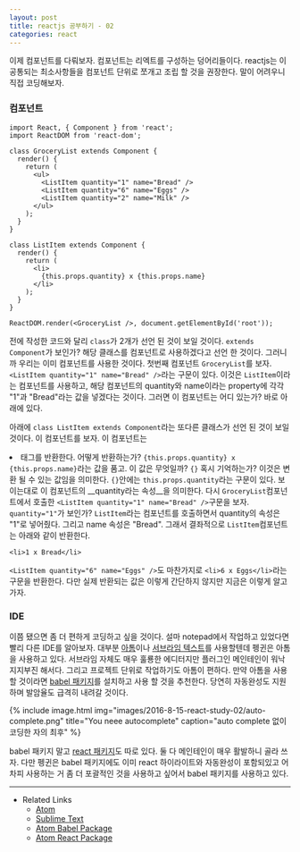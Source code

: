 ```yaml
---
layout: post
title: reactjs 공부하기 - 02
categories: react
---
```


이제 컴포넌트를 다뤄보자. 컴포넌트는 리엑트를 구성하는 덩어리들이다. reactjs는 이 공통되는 최소사항들을 컴포넌트 단위로 쪼개고 조립 할 것을 권장한다. 말이 어려우니 직접 코딩해보자.

### 컴포넌트

```
import React, { Component } from 'react';
import ReactDOM from 'react-dom';

class GroceryList extends Component {
  render() {
    return (
      <ul>
        <ListItem quantity="1" name="Bread" />
        <ListItem quantity="6" name="Eggs" />
        <ListItem quantity="2" name="Milk" />
      </ul>
    );
  }
}

class ListItem extends Component {
  render() {
    return (
      <li>
        {this.props.quantity} x {this.props.name}
      </li>
    );
  }
}

ReactDOM.render(<GroceryList />, document.getElementById('root'));
```

전에 작성한 코드와 달리 `class`가 2개가 선언 된 것이 보일 것이다. `extends Component`가 보인가? 해당 클래스를 컴포넌트로 사용하겠다고 선언 한 것이다. 그러니까 우리는 이미 컴포넌트를 사용한 것이다. 첫번째 컴포넌트 `GroceryList`를 보자. `<ListItem quantity="1" name="Bread" />`라는 구문이 있다. 이것은 `ListItem`이라는 컴포넌트를 사용하고, 해당 컴포넌트의 quantity와 name이라는 property에 각각 "1"과 "Bread"라는 값을 넣겠다는 것이다. 그러면 이 컴포넌트는 어디 있는가? 바로 아래에 있다. 

아래에 `class ListItem extends Component`라는 또다른 클래스가 선언 된 것이 보일 것이다. 이 컴포넌트를 보자. 이 컴포넌트는 <li>태그를 반환한다. 어떻게 반환하는가? `{this.props.quantity} x {this.props.name}`라는 값을 품고. 이 값은 무엇일까? `{}` 혹시 기억하는가? 이것은 변환 될 수 있는 값임을 의미한다. `{}`안에는 `this.props.quantity`라는 구문이 있다. 보이는대로 이 컴포넌트의 __quantity라는 속성__을 의미한다. 다시 `GroceryList`컴포넌트에서 호출한 `<ListItem quantity="1" name="Bread" />`구문을 보자. `quantity="1"`가 보인가? `ListItem`라는 컴포넌트를 호출하면서 quantity의 속성은 "1"로 넣어줬다. 그리고 name 속성은 "Bread". 그래서 결좌적으로 `ListItem`컴포넌트는 아래와 같이 반환한다.

```<li>1 x Bread</li>```

`<ListItem quantity="6" name="Eggs" />`도 마찬가지로 `<li>6 x Eggs</li>`라는 구문을 반환한다. 다만 실제 반환되는 값은 이렇게 간단하지 않지만 지금은 이렇게 알고 가자.

### IDE

이쯤 됐으면 좀 더 편하게 코딩하고 싶을 것이다. 설마 notepad에서 작업하고 있었다면 빨리 다른 IDE를 알아보자. 대부분 [아톰](https://atom.io)이나 [서브라임 텍스트](http://www.sublimetext.com)를 사용할텐데 펭귄은 아톰을 사용하고 있다. 서브라임 자체도 매우 훌룡한 에디터지만 플러그인 메인테인이 워낙 지지부진 해서다. 그리고 프로젝트 단위로 작업하기도 아톰이 편하다. 만약 아톰을 사용할 것이라면 [babel 패키지](https://github.com/gandm/language-babel)를 설치하고 사용 할 것을 추천한다. 당연히 자동완성도 지원하며 발암율도 급격히 내려갈 것이다. 

{% include image.html
           img="images/2016-8-15-react-study-02/auto-complete.png"
           title="You neee autocomplete"
           caption="auto complete 없이 코딩한 자의 최후" %}

babel 패키지 말고 [react 패키지](https://github.com/orktes/atom-react)도 따로 있다. 둘 다 메인테인이 매우 활발하니 골라 쓰자. 다만 펭귄은 babel 패키지에도 이미 react 하이라이트와 자동완성이 포함되있고 어차피 사용하는 거 좀 더 포괄적인 것을 사용하고 싶어서 babel 패키지를 사용하고 있다.

---
* Related Links
  * [Atom](https://atom.io)
  * [Sublime Text](http://www.sublimetext.com)
  * [Atom Babel Package](https://github.com/gandm/language-babel)
  * [Atom React Package](https://github.com/orktes/atom-react)

